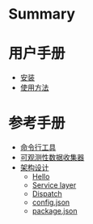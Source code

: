 # Summary

<!-- markdownlint-disable MD025 -->

# 用户手册

- [安装](installation.md)
- [使用方法](usage.md)
# 参考手册

- [命令行工具](ecli/index.md)
- [可观测性数据收集器]()
- [架构设计](architecture/index.md)
  - [Hello](architecture/hello.md)
  - [Service layer](architecture/service-layer.md)
  - [Dispatch](architecture/dispatch.md)
  - [config.json](architecture/config-dot-json.md)
  - [package.json](architecture/package-dot-json.md)

